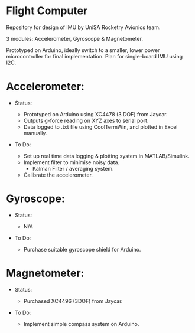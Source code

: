 # Flight Computer

Repository for design of IMU by UniSA Rocketry Avionics team. 

3 modules: Accelerometer, Gyroscope & Magnetometer.

Prototyped on Arduino, ideally switch to a smaller, lower power microcontroller for final implementation. Plan for single-board IMU using I2C.

# Accelerometer:

- Status: 
  - Prototyped on Arduino using XC4478 (3 DOF) from Jaycar.
  - Outputs g-force reading on XYZ axes to serial port.
  - Data logged to .txt file using CoolTermWin, and plotted in Excel manually.
   
 - To Do:
      - Set up real time data logging & plotting system in MATLAB/Simulink. 
      - Implement filter to minimise noisy data.
        - Kalman Filter / averaging system.
      - Calibrate the accelerometer.
        
 # Gyroscope:
 
 - Status:
    - N/A
  
  - To Do:
    - Purchase suitable gyroscope shield for Arduino.
    
  # Magnetometer:
  
   - Status:
      - Purchased XC4496 (3DOF) from Jaycar. 
    
   - To Do:
      - Implement simple compass system on Arduino.
